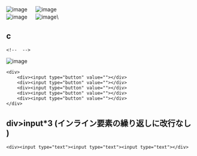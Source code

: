 ![image](https://user-images.githubusercontent.com/1501327/137407051-ba0b8566-8b11-47fa-8f29-e88b4ed2226e.png) 　 
![image](https://user-images.githubusercontent.com/1501327/137407143-70566f7d-ce69-4dc5-8f02-ea17ca4c8481.png)\
![image](https://user-images.githubusercontent.com/1501327/137407268-797641b8-ffd9-433e-ab0e-aa05b0474c5d.png) 　 
![image](https://user-images.githubusercontent.com/1501327/137407450-8e9f8690-4c10-4367-8288-8064b615e184.png)\

## c
```
<!--  -->
```

![image](https://user-images.githubusercontent.com/1501327/137407847-0dc8df11-a15c-48d4-9431-132643e63c3c.png)
```
<div>
    <div><input type="button" value=""></div>
    <div><input type="button" value=""></div>
    <div><input type="button" value=""></div>
    <div><input type="button" value=""></div>
    <div><input type="button" value=""></div>
</div>
```

## div>input*3 (インライン要素の繰り返しに改行なし )
```
<div><input type="text"><input type="text"><input type="text"></div>
```
